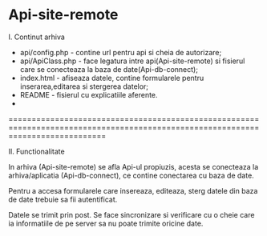 # Api-site-remote


I. Continut arhiva

- api/config.php - contine url pentru api si cheia de autorizare;
- api/ApiClass.php - face legatura intre api(Api-site-remote) si fisierul care se conecteaza la baza de date(Api-db-connect);
- index.html - afiseaza datele, contine formularele pentru inserarea,editarea si stergerea datelor;
- README - fisierul cu explicatiile aferente.
- 
=================================================================================================================================

II. Functionalitate

In arhiva (Api-site-remote) se afla Api-ul propiuzis, acesta se conecteaza la arhiva/aplicatia (Api-db-connect), ce contine conectarea cu baza de date.

Pentru a accesa formularele care insereaza, editeaza, sterg datele din baza de date trebuie sa fii autentificat.

Datele se trimit prin post. Se face sincronizare si verificare cu o cheie care ia informatiile de pe server sa nu poate trimite oricine date.

